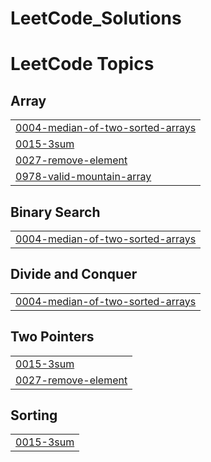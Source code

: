 # LeetCode_Solutions
<!---LeetCode Topics Start-->
# LeetCode Topics
## Array
|  |
| ------- |
| [0004-median-of-two-sorted-arrays](https://github.com/saahilrajak/LeetCode_Solutions/tree/master/0004-median-of-two-sorted-arrays) |
| [0015-3sum](https://github.com/saahilrajak/LeetCode_Solutions/tree/master/0015-3sum) |
| [0027-remove-element](https://github.com/saahilrajak/LeetCode_Solutions/tree/master/0027-remove-element) |
| [0978-valid-mountain-array](https://github.com/saahilrajak/LeetCode_Solutions/tree/master/0978-valid-mountain-array) |
## Binary Search
|  |
| ------- |
| [0004-median-of-two-sorted-arrays](https://github.com/saahilrajak/LeetCode_Solutions/tree/master/0004-median-of-two-sorted-arrays) |
## Divide and Conquer
|  |
| ------- |
| [0004-median-of-two-sorted-arrays](https://github.com/saahilrajak/LeetCode_Solutions/tree/master/0004-median-of-two-sorted-arrays) |
## Two Pointers
|  |
| ------- |
| [0015-3sum](https://github.com/saahilrajak/LeetCode_Solutions/tree/master/0015-3sum) |
| [0027-remove-element](https://github.com/saahilrajak/LeetCode_Solutions/tree/master/0027-remove-element) |
## Sorting
|  |
| ------- |
| [0015-3sum](https://github.com/saahilrajak/LeetCode_Solutions/tree/master/0015-3sum) |
<!---LeetCode Topics End-->